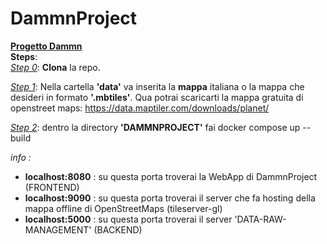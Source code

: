 # DammnProject
<u>**Progetto Dammn**</u><br>
**Steps**: <br>
<u>*Step 0*</u>: **Clona** la repo.<br>

<u>*Step 1*</u>: Nella cartella **'data'** va inserita la **mappa** italiana o la mappa che desideri in formato **'.mbtiles'**. Qua potrai scaricarti la mappa gratuita di openstreet maps: https://data.maptiler.com/downloads/planet/ <br>

<u>*Step 2*</u>: dentro la directory **'DAMMNPROJECT'** fai docker compose up --build <br>


*info :* 
- **localhost:8080** : su questa porta troverai la WebApp di DammnProject (FRONTEND) <br>
- **localhost:9090** : su questa porta troverai il server che fa hosting della mappa offline di OpenStreetMaps (tileserver-gl) <br>
- **localhost:5000** : su questa porta troverai il server 'DATA-RAW-MANAGEMENT' (BACKEND) <br>
